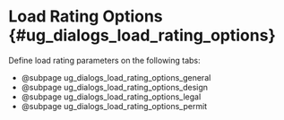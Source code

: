 Load Rating Options {#ug_dialogs_load_rating_options}
==============================================

Define load rating parameters on the following tabs:

* @subpage ug_dialogs_load_rating_options_general
* @subpage ug_dialogs_load_rating_options_design
* @subpage ug_dialogs_load_rating_options_legal
* @subpage ug_dialogs_load_rating_options_permit
